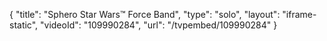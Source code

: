 {
    "title": "Sphero Star Wars&trade; Force Band",
    "type": "solo",
    "layout": "iframe-static",
    "videoId": "109990284",
    "url": "\/tvpembed\/109990284"
}